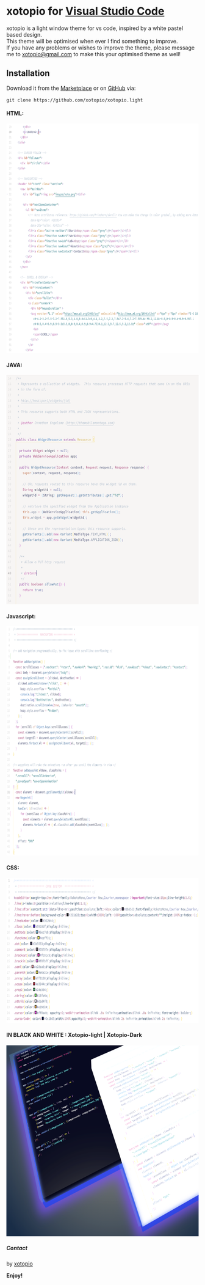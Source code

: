 # xotopio for [Visual Studio Code](http://code.visualstudio.com)

xotopio is a light window theme for vs code, inspired by a white pastel based design.</br>
This theme will be optimised when ever I find something to improve. </br>
If you have any problems or wishes to improve the theme, please message me to xotopio@gmail.com to make this your optimised theme as well!

## Installation
Download it from the [Marketplace](https://marketplace.visualstudio.com/items?itemName=xotopio.xotopio-light) or on [GitHub](https://github.com/xotopio/xotopio.light) via:

```
git clone https://github.com/xotopio/xotopio.light
```

#### HTML:
<img src="https://raw.githubusercontent.com/xotopio/xotopio.light/master/imgs/examples/html.png" width="700" height="600">

#### JAVA:
<img src="https://raw.githubusercontent.com/xotopio/xotopio.light/master/imgs/examples/java.png" width="700" height="600">

#### Javascript:
<img src="https://raw.githubusercontent.com/xotopio/xotopio.light/master/imgs/examples/js.png" width="740" height="600">

#### CSS:
<img src="https://raw.githubusercontent.com/xotopio/xotopio.light/master/imgs/examples/css.png" width="700" height="380">

#### IN BLACK AND WHITE : Xotopio-light | Xotopio-Dark
<img src="https://raw.githubusercontent.com/xotopio/xotopio.light/master/imgs/examples/new.png" width="800" height="500">

##### Contact
by [xotopio](https://github.com/xotopio)

<!-- [license]() -->

**Enjoy!**
   